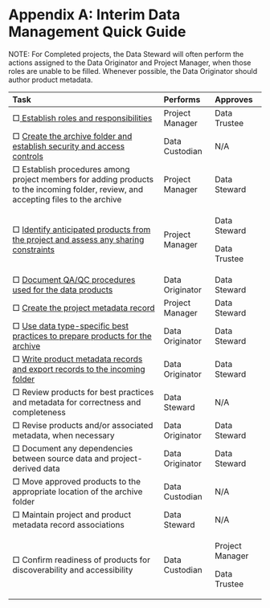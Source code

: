 # Appendix A: Interim Data Management Quick Guide

NOTE: For Completed projects, the Data Steward will often perform the actions assigned to the Data Originator and Project Manager, when those roles are unable to be filled. Whenever possible, the Data Originator should author product metadata.

<table>
  <thead>
    <tr>
      <th style="text-align:left">Task</th>
      <th style="text-align:left">Performs</th>
      <th style="text-align:left">Approves</th>
    </tr>
  </thead>
  <tbody>
    <tr>
      <td style="text-align:left">&#x25A1;<a href="four-fundamental-activities-of-data-management/establish-roles-and-responsibilities.md"> Establish roles and responsibilities</a>
      </td>
      <td style="text-align:left">Project Manager</td>
      <td style="text-align:left">Data Trustee</td>
    </tr>
    <tr>
      <td style="text-align:left">&#x25A1; <a href="four-fundamental-activities-of-data-management/security-and-preservation.md">Create the archive folder and establish security and access controls</a>
      </td>
      <td style="text-align:left">Data Custodian</td>
      <td style="text-align:left">N/A</td>
    </tr>
    <tr>
      <td style="text-align:left">&#x25A1; Establish procedures among project members for adding products
        to the incoming folder, review, and accepting files to the archive</td>
      <td
      style="text-align:left">Project Manager</td>
        <td style="text-align:left">Data Steward</td>
    </tr>
    <tr>
      <td style="text-align:left">&#x25A1; <a href="background/definition-of-project-and-product-aka-data-resources.md">Identify anticipated products from the project and assess any sharing constraints</a>
      </td>
      <td style="text-align:left">Project Manager</td>
      <td style="text-align:left">
        <p>Data Steward</p>
        <p>Data Trustee</p>
      </td>
    </tr>
    <tr>
      <td style="text-align:left">&#x25A1; <a href="four-fundamental-activities-of-data-management/quality-management.md">Document QA/QC procedures used for the data products</a>
      </td>
      <td style="text-align:left">Data Originator</td>
      <td style="text-align:left">Data Steward</td>
    </tr>
    <tr>
      <td style="text-align:left">&#x25A1; <a href="https://ak-region-dst.gitbook.io/alaska-region-mdeditor-interim-user-guide/project-entry-guidance">Create the project metadata record</a> 
      </td>
      <td style="text-align:left">Project Manager</td>
      <td style="text-align:left">Data Steward</td>
    </tr>
    <tr>
      <td style="text-align:left">&#x25A1; <a href="file-organization-and-best-practices/best-practices-for-common-data-types/">Use data type-specific best practices to prepare products for the archive</a> 
      </td>
      <td style="text-align:left">Data Originator</td>
      <td style="text-align:left">Data Steward</td>
    </tr>
    <tr>
      <td style="text-align:left">&#x25A1; <a href="https://ak-region-dst.gitbook.io/alaska-region-mdeditor-interim-user-guide/product-entry-guidance">Write product metadata records and export records to the incoming folder</a>
      </td>
      <td style="text-align:left">Data Originator</td>
      <td style="text-align:left">Data Steward</td>
    </tr>
    <tr>
      <td style="text-align:left">&#x25A1; Review products for best practices and metadata for correctness
        and completeness</td>
      <td style="text-align:left">Data Steward</td>
      <td style="text-align:left">N/A</td>
    </tr>
    <tr>
      <td style="text-align:left">&#x25A1; Revise products and/or associated metadata, when necessary</td>
      <td
      style="text-align:left">Data Originator</td>
        <td style="text-align:left">Data Steward</td>
    </tr>
    <tr>
      <td style="text-align:left">&#x25A1; Document any dependencies between source data and project-derived
        data</td>
      <td style="text-align:left">Data Originator</td>
      <td style="text-align:left">Data Steward</td>
    </tr>
    <tr>
      <td style="text-align:left">&#x25A1; Move approved products to the appropriate location of the archive
        folder</td>
      <td style="text-align:left">Data Custodian</td>
      <td style="text-align:left">N/A</td>
    </tr>
    <tr>
      <td style="text-align:left">&#x25A1; Maintain project and product metadata record associations</td>
      <td
      style="text-align:left">Data Steward</td>
        <td style="text-align:left">N/A</td>
    </tr>
    <tr>
      <td style="text-align:left">&#x25A1; Confirm readiness of products for discoverability and accessibility</td>
      <td
      style="text-align:left">Data Custodian</td>
        <td style="text-align:left">
          <p>Project Manager</p>
          <p>Data Trustee</p>
        </td>
    </tr>
  </tbody>
</table>
